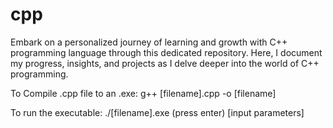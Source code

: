 # cpp
Embark on a personalized journey of learning and growth with C++ programming language through this dedicated repository. Here, I document my progress, insights, and projects as I delve deeper into the world of C++ programming.

To Compile .cpp file to an .exe:
g++ [filename].cpp -o [filename]

To run the executable:
./[filename].exe (press enter)
[input parameters]